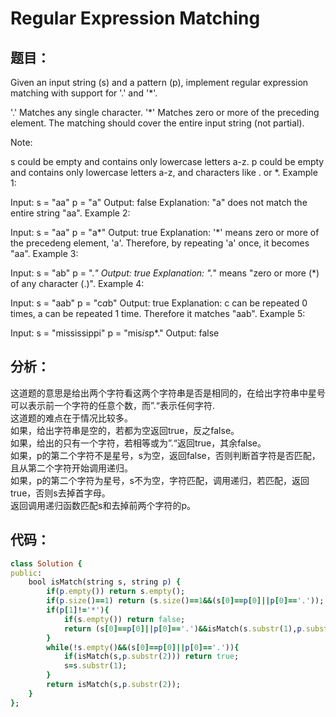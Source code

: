 # Regular Expression Matching
## 题目：
Given an input string (s) and a pattern (p), implement regular expression matching with support for '.' and '*'.

'.' Matches any single character.
'*' Matches zero or more of the preceding element.
The matching should cover the entire input string (not partial).

Note:

s could be empty and contains only lowercase letters a-z.
p could be empty and contains only lowercase letters a-z, and characters like . or *.
Example 1:

Input:
s = "aa"
p = "a"
Output: false
Explanation: "a" does not match the entire string "aa".
Example 2:

Input:
s = "aa"
p = "a*"
Output: true
Explanation: '*' means zero or more of the precedeng element, 'a'. Therefore, by repeating 'a' once, it becomes "aa".
Example 3:

Input:
s = "ab"
p = ".*"
Output: true
Explanation: ".*" means "zero or more (*) of any character (.)".
Example 4:

Input:
s = "aab"
p = "c*a*b"
Output: true
Explanation: c can be repeated 0 times, a can be repeated 1 time. Therefore it matches "aab".
Example 5:

Input:
s = "mississippi"
p = "mis*is*p*."
Output: false
## 分析：
这道题的意思是给出两个字符看这两个字符串是否是相同的，在给出字符串中星号可以表示前一个字符的任意个数，而”.“表示任何字符.<br>
这道题的难点在于情况比较多。<br>
如果，给出字符串是空的，若都为空返回true，反之false。<br>
如果，给出的只有一个字符，若相等或为”.“返回true，其余false。<br>
如果，p的第二个字符不是星号，s为空，返回false，否则判断首字符是否匹配，且从第二个字符开始调用递归。<br>
如果，p的第二个字符为星号，s不为空，字符匹配，调用递归，若匹配，返回true，否则s去掉首字母。<br>
返回调用递归函数匹配s和去掉前两个字符的p。<br>
## 代码：
```ruby
class Solution {
public:
    bool isMatch(string s, string p) {
        if(p.empty()) return s.empty();
        if(p.size()==1) return (s.size()==1&&(s[0]==p[0]||p[0]=='.'));
        if(p[1]!='*'){
            if(s.empty()) return false;
            return (s[0]==p[0]||p[0]=='.')&&isMatch(s.substr(1),p.substr(1));
        }
        while(!s.empty()&&(s[0]==p[0]||p[0]=='.')){
            if(isMatch(s,p.substr(2))) return true;
            s=s.substr(1);
        }
        return isMatch(s,p.substr(2));
    }
};
